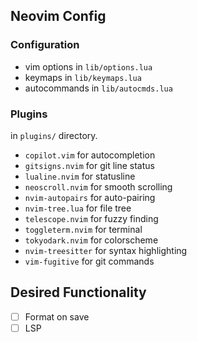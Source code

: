## Neovim Config

### Configuration
- vim options in `lib/options.lua`
- keymaps in `lib/keymaps.lua`
- autocommands in `lib/autocmds.lua`

### Plugins
in `plugins/` directory.
- `copilot.vim` for autocompletion
- `gitsigns.nvim` for git line status
- `lualine.nvim` for statusline
- `neoscroll.nvim` for smooth scrolling
- `nvim-autopairs` for auto-pairing
- `nvim-tree.lua` for file tree
- `telescope.nvim` for fuzzy finding
- `toggleterm.nvim` for terminal
- `tokyodark.nvim` for colorscheme
- `nvim-treesitter` for syntax highlighting
- `vim-fugitive` for git commands

## Desired Functionality
- [ ] Format on save
- [ ] LSP
